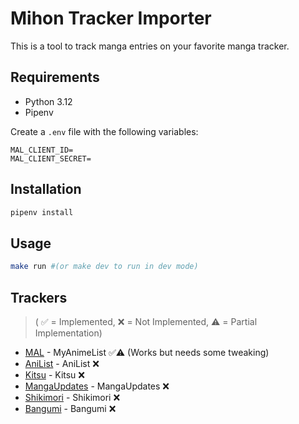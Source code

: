 # Mihon Tracker Importer

This is a tool to track manga entries on your favorite manga tracker.

## Requirements

- Python 3.12
- Pipenv

Create a `.env` file with the following variables:

```env
MAL_CLIENT_ID=
MAL_CLIENT_SECRET=
```

## Installation

```bash
pipenv install
```

## Usage

```bash
make run #(or make dev to run in dev mode)
```

## Trackers

> ( ✅ = Implemented, ❌ = Not Implemented, ⚠️ = Partial Implementation)

- [MAL](https://myanimelist.net/) - MyAnimeList ✅⚠️ (Works but needs some tweaking)
- [AniList](https://anilist.co/) - AniList ❌
- [Kitsu](https://kitsu.io/) - Kitsu ❌
- [MangaUpdates](https://mangaupdates.com/) - MangaUpdates ❌
- [Shikimori](https://shikimori.one/) - Shikimori ❌
- [Bangumi](https://bangumi.tv/) - Bangumi ❌
